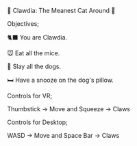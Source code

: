 🐾 Clawdia: The Meanest Cat Around 🐾

Objectives;

 🐈‍⬛ You are Clawdia.

 🐭 Eat all the mice.

 🐶 Slay all the dogs.

 🛏️ Have a snooze on the dog's pillow.


Controls for VR;

Thumbstick → Move  and  Squeeze → Claws


Controls for Desktop;

WASD → Move  and  Space Bar → Claws

